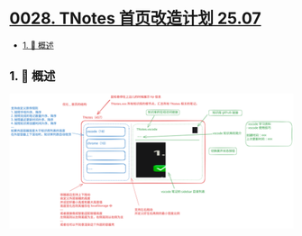 # [0028. TNotes 首页改造计划 25.07](https://github.com/tnotesjs/TNotes.introduction/tree/main/notes/0028.%20TNotes%20%E9%A6%96%E9%A1%B5%E6%94%B9%E9%80%A0%E8%AE%A1%E5%88%92%2025.07)

<!-- region:toc -->

- [1. 📝 概述](#1--概述)

<!-- endregion:toc -->

## 1. 📝 概述

![](./assets/1.svg)
